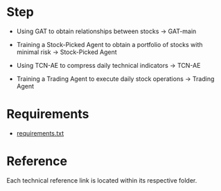 # Step

- Using GAT to obtain relationships between stocks -> GAT-main

- Training a Stock-Picked Agent to obtain a portfolio of stocks with minimal risk -> Stock-Picked Agent

- Using TCN-AE to compress daily technical indicators -> TCN-AE

- Training a Trading Agent to execute daily stock operations -> Trading Agent


# Requirements
- [requirements.txt](https://github.com/user-attachments/files/16596740/requirements.txt)


# Reference

Each technical reference link is located within its respective folder.
